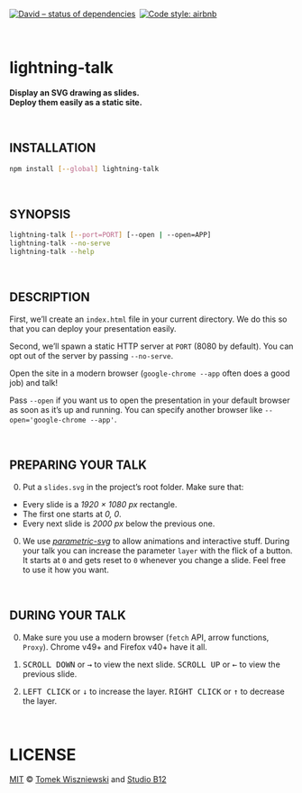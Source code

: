 [![David – status of dependencies
](https://img.shields.io/david/studio-b12/lightning-talk.svg?style=flat-square
)](https://david-dm.org/studio-b12/lightning-talk
) [![Code style: airbnb
](https://img.shields.io/badge/code%20style-airbnb-777777.svg?style=flat-square
)](https://github.com/airbnb/javascript
)




<a id="/"></a>&nbsp;

# lightning-talk

**Display an SVG drawing as slides.  
Deploy them easily as a static site.**




<a id="/installation"></a>&nbsp;

## INSTALLATION

```sh
npm install [--global] lightning-talk
```




<a id="/synopsis"></a>&nbsp;

## SYNOPSIS

```sh
lightning-talk [--port=PORT] [--open | --open=APP]  
lightning-talk --no-serve  
lightning-talk --help
```




<a id="/description"></a>&nbsp;

## DESCRIPTION

First, we’ll create an `index.html` file in your current directory. We do this so that you can deploy your presentation easily.

Second, we’ll spawn a static HTTP server at `PORT` (8080 by default). You can opt out of the server by passing `--no-serve`.

Open the site in a modern browser (`google-chrome --app` often does a good job) and talk!

Pass `--open` if you want us to open the presentation in your default browser as soon as it’s up and running. You can specify another browser like `--open='google-chrome --app'`.




<a id="/preparing-your-talk"></a>&nbsp;

## PREPARING YOUR TALK

0. Put a `slides.svg` in the project’s root folder. Make sure that:
  * Every slide is a *1920 × 1080 px* rectangle.
  * The first one starts at *0, 0*.
  * Every next slide is *2000 px* below the previous one.

0. We use [*parametric-svg*](https://git.io/parametric-svg) to allow animations and interactive stuff. During your talk you can increase the parameter `layer` with the flick of a button. It starts at `0` and gets reset to `0` whenever you change a slide. Feel free to use it how you want.




<a id="/during-your-talk"></a>&nbsp;

## DURING YOUR TALK

0. Make sure you use a modern browser (`fetch` API, arrow functions, `Proxy`). Chrome v49+ and Firefox v40+ have it all.

0. <kbd>SCROLL DOWN</kbd> or <kbd>→</kbd> to view the next slide. <kbd>SCROLL UP</kbd> or <kbd>←</kbd> to view the previous slide.

0. <kbd>LEFT CLICK</kbd> or <kbd>↓</kbd> to increase the layer. <kbd>RIGHT CLICK</kbd> or <kbd>↑</kbd> to decrease the layer.




<a id="/license"></a>&nbsp;

# LICENSE

[MIT](https://git.io/lightning-talk.License) © [Tomek Wiszniewski](https://github.com/tomekwi) and [Studio B12](https://github.com/studio-b12)
